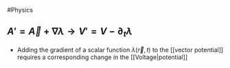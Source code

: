 #Physics 
## $\displaystyle A'=\vec{A}+\nabla \lambda\rightarrow V'=V-\partial_{t}\lambda$
* Adding the gradient of a scalar function $\displaystyle \lambda(\vec{r},t)$ to the [[vector potential]] requires a corresponding change in the [[Voltage|potential]]